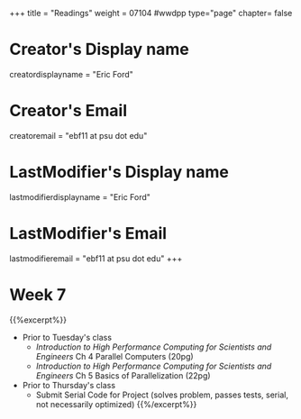 +++
title = "Readings"
weight = 07104  #wwdpp
type="page"
chapter= false

# Creator's Display name
creatordisplayname = "Eric Ford"
# Creator's Email
creatoremail = "ebf11 at psu dot edu"
# LastModifier's Display name
lastmodifierdisplayname = "Eric Ford"
# LastModifier's Email
lastmodifieremail = "ebf11 at psu dot edu"
+++


# Week 7
{{%excerpt%}}
- Prior to Tuesday's class
   + _Introduction to High Performance Computing for Scientists and Engineers_ Ch 4 Parallel Computers (20pg)
   + _Introduction to High Performance Computing for Scientists and Engineers_ Ch 5 Basics of Parallelization (22pg)
- Prior to Thursday's class
  + Submit Serial Code for Project (solves problem, passes tests, serial, not necessarily optimized)
{{%/excerpt%}}
